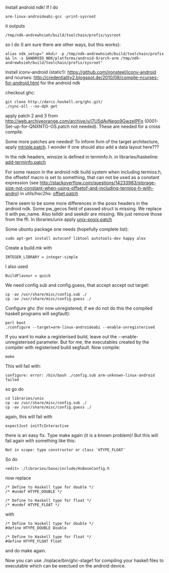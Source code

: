 Install android ndk!
If I do

    arm-linux-androideabi-gcc -print-sysroot

it outputs

    /tmp/ndk-andrewhsieh/build/toolchain/prefix/sysroot

so I do (I am sure there are other ways, but this works):

    alias ndk_setup=" mkdir -p /tmp/ndk-andrewhsieh/build/toolchain/prefix && ln -s $ANDROID_NDK/platforms/android-9/arch-arm /tmp/ndk-andrewhsieh/build/toolchain/prefix/sysroot"

Install iconv-android (static!): https://github.com/ironsteel/iconv-android
and ncurses: http://credentiality2.blogspot.de/2010/08/compile-ncurses-for-android.html
for the android ndk

checkout ghc:

    git clone http://darcs.haskell.org/ghc.git/
    ./sync-all --no-dph get

apply patch 2 and 3 from http://web.archiveorange.com/archive/v/j7U5dAvNego9GwzeIPFn (0001-Set-up-for-QNXNTO-OS.patch not needed).
These are needed for a cross compile.

Some more patches are needed!
To inform llvm of the target architecture, apply [mtriple.patch][mtriple].
I wonder if one should also add a data layout here???

In the ndk headers, winsize is defined in terminfo.h.
in libraries/haskeline: [add-terminfo.patch][add-terminfo]

For some reason in the android ndk build system when including termios.h, the offsetof macro is set to something, that can not be used as a constant expression (see http://stackoverflow.com/questions/14233983/storage-size-not-constant-when-using-offsetof-and-including-termios-h-with-andro)
in utils/hsc2hs: [offset.patch][offset]

There seem to be some more differences in the posix headers in the android ndk.
Some pw_gecos field of passwd struct is missing. We replace it with pw_name. Also telldir and seekdir are missing. We just remove those from the ffi.
In libraries/unix apply [unix-posix.patch][unix-posix]

Some ubuntu package one needs (hopefully complete list):

    sudo apt-get install autoconf libtool autotools-dev happy alex

Create a build.mk with

    INTEGER_LIBRARY = integer-simple

I also used

    BuildFlavour = quick

We need config.sub and config.guess, that accept accept out target:

    cp -av /usr/share/misc/config.sub ./
    cp -av /usr/share/misc/config.guess ./

Configure ghc (for now unregistered, if we do not do this the compiled haskell programs will segfault):

    perl boot
    ./configure --target=arm-linux-androideabi --enable-unregisterised

If you want to make a registerised build, leave out the --enable-unregisterised parameter. But for me, the executables created by the compiler with registerised build segfault.
Now compile:

    make

This will fail with:

    configure: error: /bin/bash ./config.sub arm-unknown-linux-android failed

so go do

    cd libraries/unix
    cp -av /usr/share/misc/config.sub ./
    cp -av /usr/share/misc/config.guess ./

again, this will fail with

    expectJust initTcInteractive

there is an easy fix. Type make again (it is a known problem)!
But this will fail again with something like this:

    Not in scope: type constructor or class `HTYPE_FLOAT'

So do

    <edit> ./libraries/base/include/HsBaseConfig.h

now replace

    /* Define to Haskell type for double */
    /* #undef HTYPE_DOUBLE */
    
    /* Define to Haskell type for float */
    /* #undef HTYPE_FLOAT */

with

    /* Define to Haskell type for double */
    #define HTYPE_DOUBLE Double
    
    /* Define to Haskell type for float */
    #define HTYPE_FLOAT Float

and do make again.

Now you can use ./inplace/bin/ghc-stage1 for compiling your haskell files to executable which can be exectued on the android device.

[add-terminfo]: https://raw.github.com/RudolfVonKrugstein/jshaskell-blog/master/android_ghc/patches/add-terminfo.patch
[mtriple]: https://raw.github.com/RudolfVonKrugstein/jshaskell-blog/master/android_ghc/patches/mtriple.patch
[offset]: https://raw.github.com/RudolfVonKrugstein/jshaskell-blog/master/android_ghc/patches/offset.patch
[unix-posix]: https://raw.github.com/RudolfVonKrugstein/jshaskell-blog/master/android_ghc/patches/unix-posix.patch
